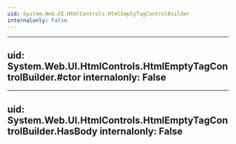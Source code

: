 ```yaml
---
uid: System.Web.UI.HtmlControls.HtmlEmptyTagControlBuilder
internalonly: False
---
```


---
uid: System.Web.UI.HtmlControls.HtmlEmptyTagControlBuilder.#ctor
internalonly: False
---

---
uid: System.Web.UI.HtmlControls.HtmlEmptyTagControlBuilder.HasBody
internalonly: False
---
